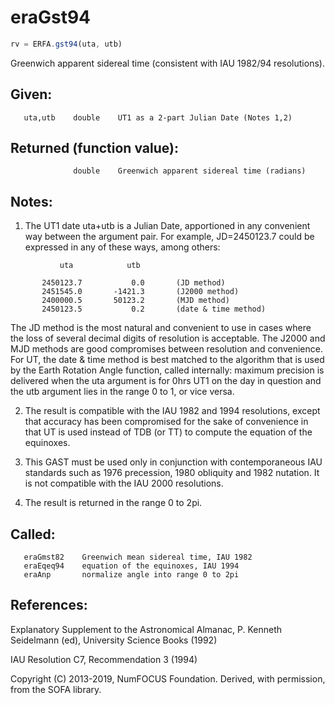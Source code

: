 # eraGst94

```js
rv = ERFA.gst94(uta, utb)
```

Greenwich apparent sidereal time (consistent with IAU 1982/94
resolutions).

## Given:
```
   uta,utb    double    UT1 as a 2-part Julian Date (Notes 1,2)
```

## Returned (function value):
```
              double    Greenwich apparent sidereal time (radians)
```

## Notes:

1) The UT1 date uta+utb is a Julian Date, apportioned in any
   convenient way between the argument pair.  For example,
   JD=2450123.7 could be expressed in any of these ways, among
   others:

```
           uta            utb

       2450123.7           0.0       (JD method)
       2451545.0       -1421.3       (J2000 method)
       2400000.5       50123.2       (MJD method)
       2450123.5           0.2       (date & time method)
```

   The JD method is the most natural and convenient to use in cases
   where the loss of several decimal digits of resolution is
   acceptable.  The J2000 and MJD methods are good compromises
   between resolution and convenience.  For UT, the date & time
   method is best matched to the algorithm that is used by the Earth
   Rotation Angle function, called internally:  maximum precision is
   delivered when the uta argument is for 0hrs UT1 on the day in
   question and the utb argument lies in the range 0 to 1, or vice
   versa.

2) The result is compatible with the IAU 1982 and 1994 resolutions,
   except that accuracy has been compromised for the sake of
   convenience in that UT is used instead of TDB (or TT) to compute
   the equation of the equinoxes.

3) This GAST must be used only in conjunction with contemporaneous
   IAU standards such as 1976 precession, 1980 obliquity and 1982
   nutation.  It is not compatible with the IAU 2000 resolutions.

4) The result is returned in the range 0 to 2pi.

## Called:
```
   eraGmst82    Greenwich mean sidereal time, IAU 1982
   eraEqeq94    equation of the equinoxes, IAU 1994
   eraAnp       normalize angle into range 0 to 2pi
```

## References:

   Explanatory Supplement to the Astronomical Almanac,
   P. Kenneth Seidelmann (ed), University Science Books (1992)

   IAU Resolution C7, Recommendation 3 (1994)

Copyright (C) 2013-2019, NumFOCUS Foundation.
Derived, with permission, from the SOFA library.
